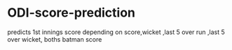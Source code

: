 # ODI-score-prediction
predicts 1st innings score depending on score,wicket ,last 5 over run ,last 5 over wicket, boths batman score
